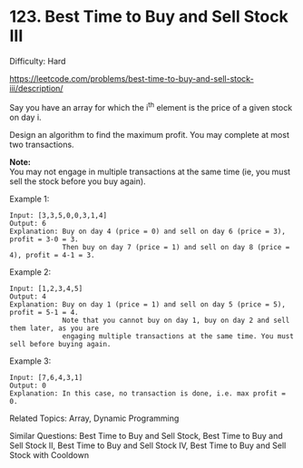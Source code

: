 # 123. Best Time to Buy and Sell Stock III

Difficulty: Hard

https://leetcode.com/problems/best-time-to-buy-and-sell-stock-iii/description/

Say you have an array for which the i<sup>th</sup> element is the price of a given stock on day i.

Design an algorithm to find the maximum profit. You may complete at most two transactions.

**Note:**  
You may not engage in multiple transactions at the same time (ie, you must sell the stock before you buy again).

Example 1:
```
Input: [3,3,5,0,0,3,1,4]
Output: 6
Explanation: Buy on day 4 (price = 0) and sell on day 6 (price = 3), profit = 3-0 = 3.
             Then buy on day 7 (price = 1) and sell on day 8 (price = 4), profit = 4-1 = 3.
```
Example 2:
```
Input: [1,2,3,4,5]
Output: 4
Explanation: Buy on day 1 (price = 1) and sell on day 5 (price = 5), profit = 5-1 = 4.
             Note that you cannot buy on day 1, buy on day 2 and sell them later, as you are
             engaging multiple transactions at the same time. You must sell before buying again.
```
Example 3:
```
Input: [7,6,4,3,1]
Output: 0
Explanation: In this case, no transaction is done, i.e. max profit = 0.
```

Related Topics: Array, Dynamic Programming

Similar Questions: Best Time to Buy and Sell Stock, Best Time to Buy and Sell Stock II, Best Time to Buy and Sell Stock IV, Best Time to Buy and Sell Stock with Cooldown
